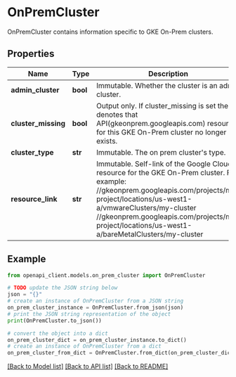 # OnPremCluster

OnPremCluster contains information specific to GKE On-Prem clusters.

## Properties

Name | Type | Description | Notes
------------ | ------------- | ------------- | -------------
**admin_cluster** | **bool** | Immutable. Whether the cluster is an admin cluster. | [optional] 
**cluster_missing** | **bool** | Output only. If cluster_missing is set then it denotes that API(gkeonprem.googleapis.com) resource for this GKE On-Prem cluster no longer exists. | [optional] [readonly] 
**cluster_type** | **str** | Immutable. The on prem cluster&#39;s type. | [optional] 
**resource_link** | **str** | Immutable. Self-link of the Google Cloud resource for the GKE On-Prem cluster. For example: //gkeonprem.googleapis.com/projects/my-project/locations/us-west1-a/vmwareClusters/my-cluster //gkeonprem.googleapis.com/projects/my-project/locations/us-west1-a/bareMetalClusters/my-cluster | [optional] 

## Example

```python
from openapi_client.models.on_prem_cluster import OnPremCluster

# TODO update the JSON string below
json = "{}"
# create an instance of OnPremCluster from a JSON string
on_prem_cluster_instance = OnPremCluster.from_json(json)
# print the JSON string representation of the object
print(OnPremCluster.to_json())

# convert the object into a dict
on_prem_cluster_dict = on_prem_cluster_instance.to_dict()
# create an instance of OnPremCluster from a dict
on_prem_cluster_from_dict = OnPremCluster.from_dict(on_prem_cluster_dict)
```
[[Back to Model list]](../README.md#documentation-for-models) [[Back to API list]](../README.md#documentation-for-api-endpoints) [[Back to README]](../README.md)



